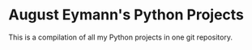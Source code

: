 # August Eymann's Python Projects

This is a compilation of all my Python projects in one git repository.